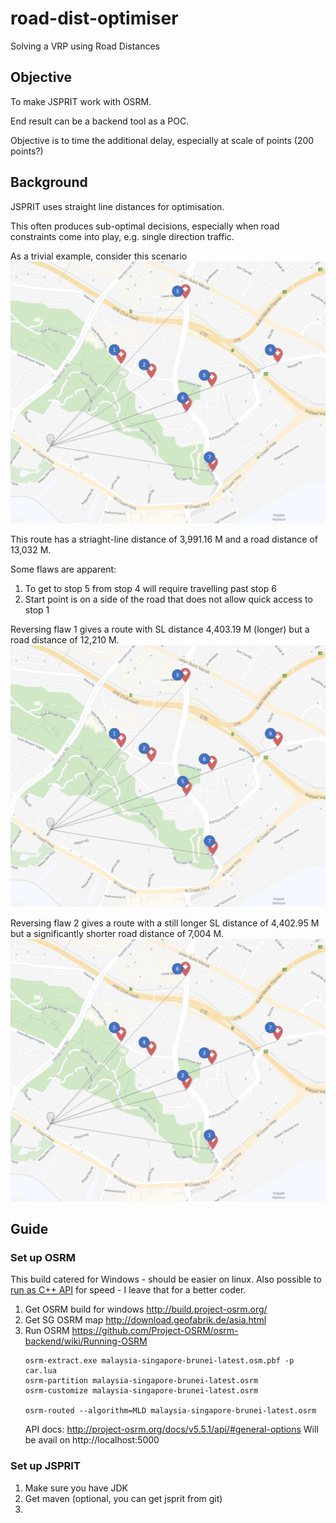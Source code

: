 # road-dist-optimiser
Solving a VRP using Road Distances

## Objective

To make JSPRIT work with OSRM.

End result can be a backend tool as a POC.

Objective is to time the additional delay, especially at scale of points (200 points?)


## Background

JSPRIT uses straight line distances for optimisation.

This often produces sub-optimal decisions, especially when road constraints come into play, e.g. single direction traffic.

As a trivial example, consider this scenario
![Simple Singapore Optimisation](https://raw.githubusercontent.com/ariua91/road-dist-optimiser/dev/readme_imgs/straight_line.PNG)

This route has a striaght-line distance of 3,991.16 M and a road distance of 13,032 M.

Some flaws are apparent:
 1. To get to stop 5 from stop 4 will require travelling past stop 6
 2. Start point is on a side of the road that does not allow quick access to stop 1

Reversing flaw 1 gives a route with SL distance 4,403.19 M (longer) but a road distance of 12,210 M.
![Simple Change to reverse flaw 1](https://raw.githubusercontent.com/ariua91/road-dist-optimiser/dev/readme_imgs/swap%205%206.png)

Reversing flaw 2 gives a route with a still longer SL distance of 4,402.95 M but a significantly shorter road distance of 7,004 M.
![Large Change to reverse flaw 2](https://raw.githubusercontent.com/ariua91/road-dist-optimiser/dev/readme_imgs/revamp.png)

## Guide

### Set up OSRM

This build catered for Windows - should be easier on linux.
Also possible to [run as C++ API](http://project-osrm.org/docs/v5.5.1/api/#introduction) for speed - I leave that for a better coder. 

 1. Get OSRM build for windows http://build.project-osrm.org/
 2. Get SG OSRM map http://download.geofabrik.de/asia.html
 3. Run OSRM https://github.com/Project-OSRM/osrm-backend/wiki/Running-OSRM
    ```
    osrm-extract.exe malaysia-singapore-brunei-latest.osm.pbf -p car.lua
    osrm-partition malaysia-singapore-brunei-latest.osrm
    osrm-customize malaysia-singapore-brunei-latest.osrm

    osrm-routed --algorithm=MLD malaysia-singapore-brunei-latest.osrm
    ```
    API docs: http://project-osrm.org/docs/v5.5.1/api/#general-options
    Will be avail on http://localhost:5000

### Set up JSPRIT

 1. Make sure you have JDK
 2. Get maven (optional, you can get jsprit from git)
 3. 
